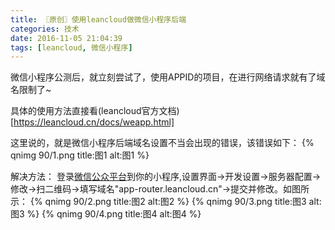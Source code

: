 ```yaml
---
title: 〖原创〗使用leancloud做微信小程序后端
categories: 技术
date: 2016-11-05 21:04:39
tags: [leancloud, 微信小程序]
---
```

微信小程序公测后，就立刻尝试了，使用APPID的项目，在进行网络请求就有了域名限制了~

具体的使用方法直接看(leancloud官方文档)[https://leancloud.cn/docs/weapp.html]

这里说的，就是微信小程序后端域名设置不当会出现的错误，该错误如下：<!--more-->
{% qnimg 90/1.png title:图1 alt:图1 %}

解决方法：
登录[微信公众平台](https://mp.weixin.qq.com)到你的小程序,设置界面->开发设置->服务器配置->修改->扫二维码->填写域名"app-router.leancloud.cn"->提交并修改。如图所示：
{% qnimg 90/2.png title:图2 alt:图2 %}
{% qnimg 90/3.png title:图3 alt:图3 %}
{% qnimg 90/4.png title:图4 alt:图4 %}
